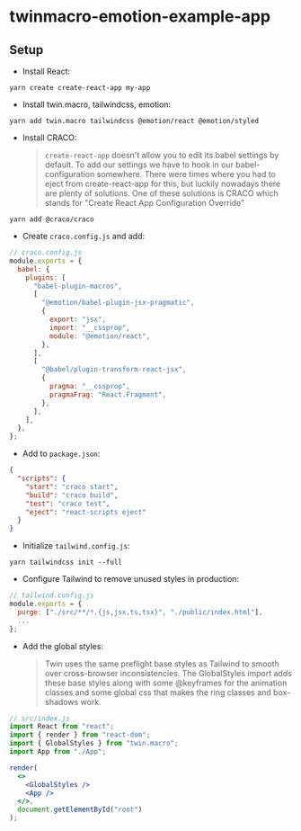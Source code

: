 # twinmacro-emotion-example-app

## Setup

- Install React:

```
yarn create create-react-app my-app

```

- Install twin.macro, tailwindcss, emotion:

```
yarn add twin.macro tailwindcss @emotion/react @emotion/styled
```

- Install CRACO:
  > `create-react-app` doesn't allow you to edit its babel settings by default. To add our settings we have to hook in our babel-configuration somewhere. There were times where you had to eject from create-react-app for this, but luckily nowadays there are plenty of solutions.
  > One of these solutions is CRACO which stands for "Create React App Configuration Override"

```
yarn add @craco/craco
```

- Create `craco.config.js` and add:

```js
// craco.config.js
module.exports = {
  babel: {
    plugins: [
      "babel-plugin-macros",
      [
        "@emotion/babel-plugin-jsx-pragmatic",
        {
          export: "jsx",
          import: "__cssprop",
          module: "@emotion/react",
        },
      ],
      [
        "@babel/plugin-transform-react-jsx",
        {
          pragma: "__cssprop",
          pragmaFrag: "React.Fragment",
        },
      ],
    ],
  },
};
```

- Add to `package.json`:

```json
{
  "scripts": {
    "start": "craco start",
    "build": "craco build",
    "test": "craco test",
    "eject": "react-scripts eject"
  }
}
```

- Initialize `tailwind.config.js`:

```
yarn tailwindcss init --full
```

- Configure Tailwind to remove unused styles in production:

```js
// tailwind.config.js
module.exports = {
  purge: ["./src/**/*.{js,jsx,ts,tsx}", "./public/index.html"],
  ...
};
```

- Add the global styles:
  > Twin uses the same preflight base styles as Tailwind to smooth over cross-browser inconsistencies.
  > The GlobalStyles import adds these base styles along with some @keyframes for the animation classes and some global css that makes the ring classes and box-shadows work.

```jsx
// src/index.js
import React from "react";
import { render } from "react-dom";
import { GlobalStyles } from "twin.macro";
import App from "./App";

render(
  <>
    <GlobalStyles />
    <App />
  </>,
  document.getElementById("root")
);
```
